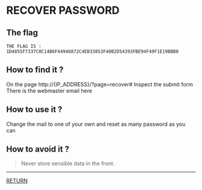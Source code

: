 # RECOVER PASSWORD

## The flag
```
THE FLAG IS : 1D4855F7337C0C14B6F44946872C4EB33853F40B2D54393FBE94F49F1E19BBB0
```

## How to find it ?
On the page http://{IP_ADDRESS}/?page=recover#
Inspect the submit form
There is the webmaster email here

## How to use it ?
Change the mail to one of your own and reset as many password as you can

## How to avoid it ?
> Never store sensible data in the front.

---

[RETURN](https://github.com/tillderoquefeuil/darkly)